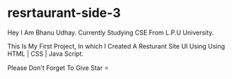 # resrtaurant-side-3
Hey I Am Bhanu Udhay. Currently Studying CSE From L.P.U University.

This Is My First Project, In which I Created A Resturant Site UI Using Using HTML | CSS | Java Script.

Please Don't Forget To Give Star ⭐
